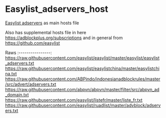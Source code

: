 # Easylist_adservers_host
[Easylist adservers](https://github.com/easylist/easylist/blob/master/easylist/easylist_adservers.txt) as main hosts file

Also has supplemental hosts file in here https://adblockplus.org/subscriptions and in general from https://github.com/easylist


Raws
:----------------:
https://raw.githubusercontent.com/easylist/easylist/master/easylist/easylist_adservers.txt
https://raw.githubusercontent.com/easylist/easylistchina/master/easylistchina.txt
https://raw.githubusercontent.com/ABPindo/indonesianadblockrules/master/src/advert/adservers.txt 
https://raw.githubusercontent.com/abpvn/abpvn/master/filter/src/abpvn_ad_domain.txt
https://raw.githubusercontent.com/easylist/listefr/master/liste_fr.txt 
https://raw.githubusercontent.com/easylist/ruadlist/master/advblock/adservers.txt 
